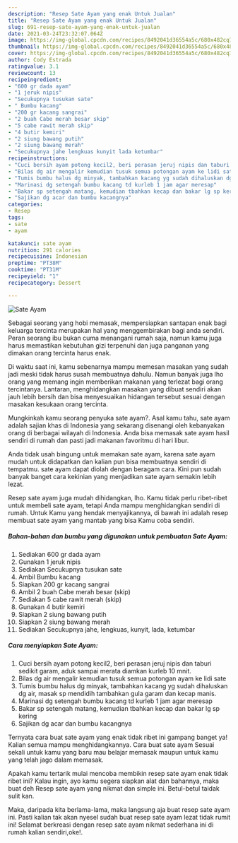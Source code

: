 ```yaml
---
description: "Resep Sate Ayam yang enak Untuk Jualan"
title: "Resep Sate Ayam yang enak Untuk Jualan"
slug: 691-resep-sate-ayam-yang-enak-untuk-jualan
date: 2021-03-24T23:32:07.064Z
image: https://img-global.cpcdn.com/recipes/8492041d36554a5c/680x482cq70/sate-ayam-foto-resep-utama.jpg
thumbnail: https://img-global.cpcdn.com/recipes/8492041d36554a5c/680x482cq70/sate-ayam-foto-resep-utama.jpg
cover: https://img-global.cpcdn.com/recipes/8492041d36554a5c/680x482cq70/sate-ayam-foto-resep-utama.jpg
author: Cody Estrada
ratingvalue: 3.1
reviewcount: 13
recipeingredient:
- "600 gr dada ayam"
- "1 jeruk nipis"
- "Secukupnya tusukan sate"
- " Bumbu kacang"
- "200 gr kacang sangrai"
- "2 buah Cabe merah besar skip"
- "5 cabe rawit merah skip"
- "4 butir kemiri"
- "2 siung bawang putih"
- "2 siung bawang merah"
- "Secukupnya jahe lengkuas kunyit lada ketumbar"
recipeinstructions:
- "Cuci bersih ayam potong kecil2, beri perasan jeruj nipis dan taburi sedikit garam, aduk sampai merata diamkan kurleb 10 mnit."
- "Bilas dg air mengalir kemudian tusuk semua potongan ayam ke lidi sate"
- "Tumis bumbu halus dg minyak, tambahkan kacang yg sudah dihaluskan dg air, masak sp mendidih tambahkan gula garam dan kecap manis."
- "Marinasi dg setengah bumbu kacang td kurleb 1 jam agar meresap"
- "Bakar sp setengah matang, kemudian tbahkan kecap dan bakar lg sp kering"
- "Sajikan dg acar dan bumbu kacangnya"
categories:
- Resep
tags:
- sate
- ayam

katakunci: sate ayam 
nutrition: 291 calories
recipecuisine: Indonesian
preptime: "PT38M"
cooktime: "PT31M"
recipeyield: "1"
recipecategory: Dessert

---
```



![Sate Ayam](https://img-global.cpcdn.com/recipes/8492041d36554a5c/680x482cq70/sate-ayam-foto-resep-utama.jpg)

Sebagai seorang yang hobi memasak, mempersiapkan santapan enak bagi keluarga tercinta merupakan hal yang menggembirakan bagi anda sendiri. Peran seorang ibu bukan cuma menangani rumah saja, namun kamu juga harus memastikan kebutuhan gizi terpenuhi dan juga panganan yang dimakan orang tercinta harus enak.

Di waktu  saat ini, kamu sebenarnya mampu memesan masakan yang sudah jadi meski tidak harus susah membuatnya dahulu. Namun banyak juga lho orang yang memang ingin memberikan makanan yang terlezat bagi orang tercintanya. Lantaran, menghidangkan masakan yang dibuat sendiri akan jauh lebih bersih dan bisa menyesuaikan hidangan tersebut sesuai dengan masakan kesukaan orang tercinta. 



Mungkinkah kamu seorang penyuka sate ayam?. Asal kamu tahu, sate ayam adalah sajian khas di Indonesia yang sekarang disenangi oleh kebanyakan orang di berbagai wilayah di Indonesia. Anda bisa memasak sate ayam hasil sendiri di rumah dan pasti jadi makanan favoritmu di hari libur.

Anda tidak usah bingung untuk memakan sate ayam, karena sate ayam mudah untuk didapatkan dan kalian pun bisa membuatnya sendiri di tempatmu. sate ayam dapat diolah dengan beragam cara. Kini pun sudah banyak banget cara kekinian yang menjadikan sate ayam semakin lebih lezat.

Resep sate ayam juga mudah dihidangkan, lho. Kamu tidak perlu ribet-ribet untuk membeli sate ayam, tetapi Anda mampu menghidangkan sendiri di rumah. Untuk Kamu yang hendak menyajikannya, di bawah ini adalah resep membuat sate ayam yang mantab yang bisa Kamu coba sendiri.

<!--inarticleads1-->

##### Bahan-bahan dan bumbu yang digunakan untuk pembuatan Sate Ayam:

1. Sediakan 600 gr dada ayam
1. Gunakan 1 jeruk nipis
1. Sediakan Secukupnya tusukan sate
1. Ambil  Bumbu kacang
1. Siapkan 200 gr kacang sangrai
1. Ambil 2 buah Cabe merah besar (skip)
1. Sediakan 5 cabe rawit merah (skip)
1. Gunakan 4 butir kemiri
1. Siapkan 2 siung bawang putih
1. Siapkan 2 siung bawang merah
1. Sediakan Secukupnya jahe, lengkuas, kunyit, lada, ketumbar




<!--inarticleads2-->

##### Cara menyiapkan Sate Ayam:

1. Cuci bersih ayam potong kecil2, beri perasan jeruj nipis dan taburi sedikit garam, aduk sampai merata diamkan kurleb 10 mnit.
1. Bilas dg air mengalir kemudian tusuk semua potongan ayam ke lidi sate
1. Tumis bumbu halus dg minyak, tambahkan kacang yg sudah dihaluskan dg air, masak sp mendidih tambahkan gula garam dan kecap manis.
1. Marinasi dg setengah bumbu kacang td kurleb 1 jam agar meresap
1. Bakar sp setengah matang, kemudian tbahkan kecap dan bakar lg sp kering
1. Sajikan dg acar dan bumbu kacangnya




Ternyata cara buat sate ayam yang enak tidak ribet ini gampang banget ya! Kalian semua mampu menghidangkannya. Cara buat sate ayam Sesuai sekali untuk kamu yang baru mau belajar memasak maupun untuk kamu yang telah jago dalam memasak.

Apakah kamu tertarik mulai mencoba membikin resep sate ayam enak tidak ribet ini? Kalau ingin, ayo kamu segera siapkan alat dan bahannya, maka buat deh Resep sate ayam yang nikmat dan simple ini. Betul-betul taidak sulit kan. 

Maka, daripada kita berlama-lama, maka langsung aja buat resep sate ayam ini. Pasti kalian tak akan nyesel sudah buat resep sate ayam lezat tidak rumit ini! Selamat berkreasi dengan resep sate ayam nikmat sederhana ini di rumah kalian sendiri,oke!.

